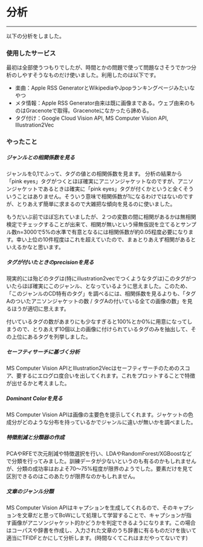 # 分析

---

以下の分析をしました。

### 使用したサービス

最初は全部使うつもりでしたが、時間とかの問題で使って問題なさそうでかつ分析のしやすそうなものだけ使いました。利用したのは以下です。

- 楽曲：Apple RSS GeneratorとWikipediaやJpopランキングページみたいなやつ
- メタ情報：Apple RSS Generator由来は既に画像まである。ウェブ由来のものはGracenoteで取得。Gracenoteになかったら諦める。
- タグ付け：Google Cloud Vision API, MS Computer Vision API, Illustration2Vec


### やったこと

##### ジャンルとの相関係数を見る

ジャンルを0,1でふって、タグの値との相関係数を見ます。
分析の結果から「pink eyes」タグがつくとほぼ確実にアニソンジャケットなのですが、アニソンジャケットであるときは確実に「pink eyes」タグが付くかというと全くそういうことはありません。そういう意味で相関係数が1になるわけではないのですが、とりあえず簡単に求まるので大雑把な傾向を見るのに使いました。

もうだいぶ前でほぼ忘れていましたが、２つの変数の間に相関があるかは無相関検定でチェックすることが出来て、相関が無いという帰無仮説を立てるとサンプル数n=3000で5%の水準で有意となるには相関係数が約0.05程度必要になります。幸い上位の10件程度はこれを超えていたので、まぁとりあえず相関があるといえるかなと思います。


##### タグが付いたときのprecisionを見る

現実的には殆どのタグは(特にillustration2vecでつくようなタグは)このタグがついたらほぼ確実にこのジャンル、となっているように思えました。このため、「このジャンルのCD特有のタグ」を調べるには、相関係数を見るよりも、「タグAのついたアニソンジャケットの数 / タグAの付いている全ての画像の数」を見るほうが適切に思えます。

付いているタグの数があまりにも少なすぎると100%とか0%に用意になってしまうので、とりあえず10個以上の画像に付けられているタグのみを抽出して、その上位にあるタグを列挙しました。

##### セーフティサーチに基づく分析

MS Computer Vision APIとIllustration2Vecはセーフティサーチのためのスコア、要するにエログロ度合いを出してくれます。これをプロットすることで特徴が出せるかと考えました。

##### Dominant Colorを見る

MS Computer Vision APIは画像の主要色を提示してくれます。ジャケットの色成分がどのような分布を持っているかでジャンルに違いが無いかを調べました。

##### 特徴削減と分類器の作成

PCAやRFEで次元削減や特徴選択を行い、LDAやRandomForest/XGBoostなどで分類を行ってみました。訓練データが少ないというのも有るのかもしれませんが、分類の成功率はおよそ70～75%程度が限界のようでした。要素だけを見て区別できるのはこのあたりが限界なのかもしれません。

##### 文章のジャンル分類

MS Computer Vision APIはキャプションを生成してくれるので、そのキャプションを文章だと思ってBoWにして処理して学習することで、キャプションが指す画像がアニソンジャケット的かどうかを判定できるようになります。この場合はコーパスや辞書を作成し、入力された文章のうち辞書に有るものだけを抜いて適当にTFIDFとかにして分析します。(時間なくてこれはまだやってないです)
